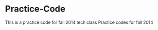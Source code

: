 Practice-Code
=============
This is a practice code for fall 2014 tech class
Practice codes for fall 2014
